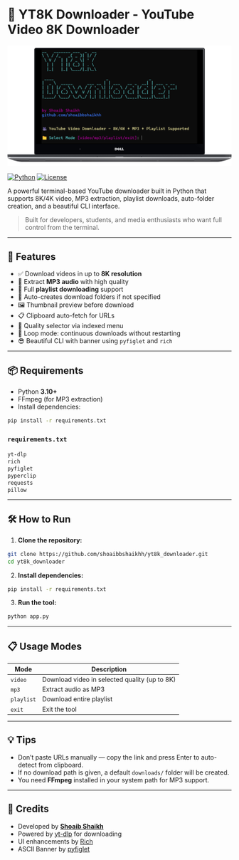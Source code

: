 # 🎥 YT8K Downloader - YouTube Video 8K Downloader

![Terminal UI](assets/logo.png)

[![Python](https://img.shields.io/badge/Python-3.10%2B-blue)](https://www.python.org/)
[![License](https://img.shields.io/github/license/shoaibbshaikhh/YT8K_Downloader)](LICENSE)

A powerful terminal-based YouTube downloader built in Python that supports 8K/4K video, MP3 extraction, playlist downloads, auto-folder creation, and a beautiful CLI interface.

> Built for developers, students, and media enthusiasts who want full control from the terminal.

---

## 🚀 Features

- ✅ Download videos in up to **8K resolution**
- 🎵 Extract **MP3 audio** with high quality
- 📃 Full **playlist downloading** support
- 📁 Auto-creates download folders if not specified
- 🖼️ Thumbnail preview before download
- 📋 Clipboard auto-fetch for URLs
- 🎯 Quality selector via indexed menu
- 🔁 Loop mode: continuous downloads without restarting
- 😎 Beautiful CLI with banner using `pyfiglet` and `rich`

---

## 📦 Requirements

- Python **3.10+**
- FFmpeg (for MP3 extraction)
- Install dependencies:

```bash
pip install -r requirements.txt
```

### `requirements.txt`

```
yt-dlp
rich
pyfiglet
pyperclip
requests
pillow
```

---

## 🛠️ How to Run

1. **Clone the repository:**

```bash
git clone https://github.com/shoaibbshaikhh/yt8k_downloader.git
cd yt8k_downloader
```

2. **Install dependencies:**

```bash
pip install -r requirements.txt
```

3. **Run the tool:**

```bash
python app.py
```

---

## 📋 Usage Modes

| Mode      | Description                                 |
|-----------|---------------------------------------------|
| `video`   | Download video in selected quality (up to 8K) |
| `mp3`     | Extract audio as MP3                         |
| `playlist`| Download entire playlist                    |
| `exit`    | Exit the tool                                |

---

## 💡 Tips

- Don’t paste URLs manually — copy the link and press Enter to auto-detect from clipboard.
- If no download path is given, a default `downloads/` folder will be created.
- You need **FFmpeg** installed in your system path for MP3 support.

---

## 🙏 Credits

- Developed by [**Shoaib Shaikh**](https://github.com/shoaibbshaikhh)
- Powered by [yt-dlp](https://github.com/yt-dlp/yt-dlp) for downloading
- UI enhancements by [Rich](https://github.com/Textualize/rich)
- ASCII Banner by [pyfiglet](https://github.com/pwaller/pyfiglet)
